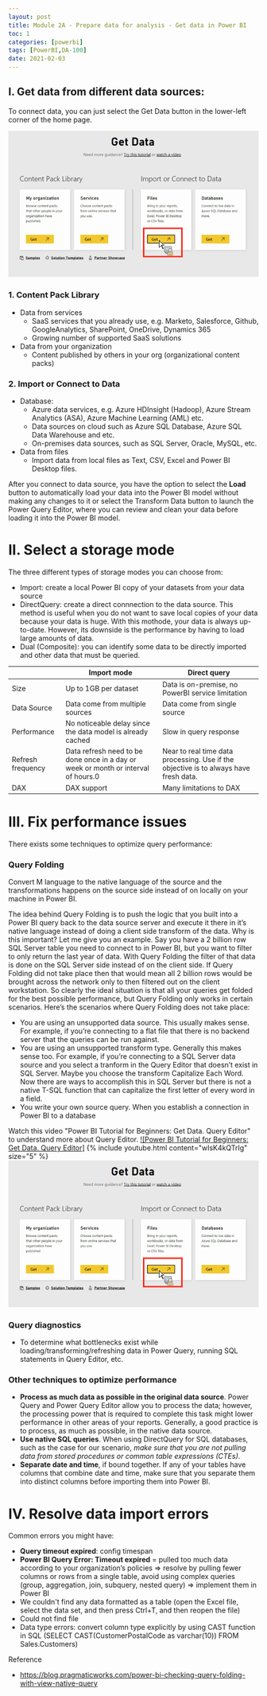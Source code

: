 ```yaml
---
layout: post
title: Module 2A - Prepare data for analysis - Get data in Power BI
toc: 1
categories: [powerbi]
tags: [PowerBI,DA-100]
date: 2021-02-03
---
```


## I. Get data from different data sources:

To connect data, you can just select the Get Data button in the lower-left corner of the home page.

![](/images/powerbi/get-data.png)

### 1.	Content Pack Library
  -	Data from services
    * SaaS services that you already use, e.g. Marketo, Salesforce, Github, GoogleAnalytics, SharePoint, OneDrive, Dynamics 365
    *	Growing number of supported SaaS solutions
  -	Data from your organization
    *	Content published by others in your org (organizational content packs)
### 2. Import or Connect to Data
  -	Database:
    *	Azure data services, e.g. Azure HDInsight (Hadoop), Azure Stream Analytics (ASA), Azure Machine Learning (AML) etc.
    *	Data sources on cloud such as Azure SQL Database, Azure SQL Data Warehouse and etc.
    *	On-premises data sources, such as SQL Server, Oracle, MySQL, etc.
  -	Data from files
    *	Import data from local files as Text, CSV, Excel and Power BI Desktop files.

After you connect to data source, you have the option to select the **Load** button to automatically load your data into the Power BI model without making any changes to it or select the Transform Data button to launch the Power Query Editor, where you can review and clean your data before loading it into the Power BI model.

# II. Select a storage mode
The three different types of storage modes you can choose from:
- Import: create a local Power BI copy of your datasets from your data source
- DirectQuery: create a direct connnection to the data source. This method is useful when you do not want to save local copies of your data because your data is huge. With this mothode, your data is always up-to-date. However, its downside is the performance by having to load large amounts of data.
- Dual (Composite): you can identify some data to be directly imported and other data that must be queried.

<table>
  <thead>
    <tr>
      <th></th>
      <th>Import mode</th>
      <th>Direct query</th>
    </tr>
  </thead>
  <tr>
    <td>Size</td>
    <td>Up to 1GB per dataset </td>
    <td>Data is on-premise, no PowerBI service limitation</td>
  </tr>
  <tr>
    <td>Data Source</td>
    <td>Data come from multiple sources</td>
    <td>Data come from single source</td>
  </tr>
  <tr>
    <td>Performance</td>
    <td>No noticeable delay since the data model is already cached</td>
    <td>Slow in query response</td>
  </tr>
  <tr>
    <td>Refresh frequency</td>
    <td>Data refresh need to be done once in a day or week or month or interval of hours.0</td>
    <td>Near to real time data processing. Use if the objective is to always have fresh data.</td>
  </tr>
  <tr>
    <td>DAX</td>
    <td>DAX support</td>
    <td>Many limitations to DAX</td>
  </tr>
</table>

# III. Fix performance issues
There exists some techniques to optimize query performance:

### Query Folding
Convert M language to the native language of the source and the transformations happens on the source side instead of on locally on your machine in Power BI.

The idea behind Query Folding is to push the logic that you built into a Power BI query back to the data source server and execute it there in it’s native language instead of doing a client side transform of the data.  Why is this important?  Let me give you an example.  Say you have a 2 billion row SQL Server table you need to connect to in Power BI, but you want to filter to only return the last year of data.  With Query Folding the filter of that data is done on the SQL Server side instead of on the client side. If Query Folding did not take place then that would mean all 2 billion rows would be brought across the network only to then filtered out on the client workstation.  So clearly the ideal situation is that all your queries get folded for the best possible performance, but Query Folding only works in certain scenarios.
Here’s the scenarios where Query Folding does not take place:
- You are using an unsupported data source. This usually makes sense. For example, if you’re connecting to a flat file that there is no backend server that the queries can be run against.
- You are using an unsupported transform type.  Generally this makes sense too.  For example, if you’re connecting to a SQL Server data source and you select a tranform in the Query Editor that doesn’t exist in SQL Server.  Maybe you choose the transform Capitalize Each Word.  Now there are ways to accomplish this in SQL Server but there is not a native T-SQL function that can capitalize the first letter of every word in a field.
- You write your own source query. When you establish a connection in Power BI to a database

Watch this video "Power BI Tutorial for Beginners: Get Data. Query Editor" to understand more about Query Editor.
[![Power BI Tutorial for Beginners: Get Data. Query Editor]](https://www.youtube.com/watch?v=hw6-DNhgOos)
{% include youtube.html content="wIsK4kQTrIg" size="5" %}
![](/images/powerbi/get-data.png)

### Query diagnostics 
- To determine what bottlenecks exist while loading/transforming/refreshing data in Power Query, running SQL statements in Query Editor, etc.

### Other techniques to optimize performance  
- **Process as much data as possible in the original data source**. Power Query and Power Query Editor allow you to process the data; however, the processing power that is required to complete this task might lower performance in other areas of your reports. Generally, a good practice is to process, as much as possible, in the native data source.
- **Use native SQL queries**. When using DirectQuery for SQL databases, such as the case for our scenario, *make sure that you are not pulling data from stored procedures or common table expressions (CTEs)*.
- **Separate date and time**, if bound together. If any of your tables have columns that combine date and time, make sure that you separate them into distinct columns before importing them into Power BI. 

# IV. Resolve data import errors
Common errors you might have:
- **Query timeout expired**: config timespan 
- **Power BI Query Error: Timeout expired** = pulled too much data according to your organization’s policies =>  resolve by pulling fewer columns or rows from a single table, avoid using complex queries (group, aggregation, join, subquery, nested query) => implement them in Power BI
- We couldn't find any data formatted as a table (open the Excel file, select the data set, and then press Ctrl+T, and then reopen the file)
- Could not find file 
- Data type errors: convert column type explicitly by using CAST function in SQL (SELECT CAST(CustomerPostalCode as varchar(10)) FROM Sales.Customers)

Reference
- https://blog.pragmaticworks.com/power-bi-checking-query-folding-with-view-native-query

